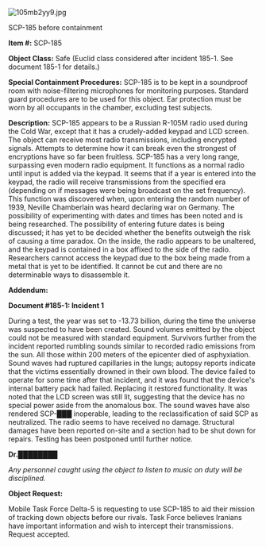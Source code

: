 ![105mb2yy9.jpg](http://scp-wiki.wdfiles.com/local--files/scp-185/105mb2yy9.jpg)

SCP-185 before containment

**Item #:** SCP-185

**Object Class:** Safe (Euclid class considered after incident 185-1. See document 185-1 for details.)

**Special Containment Procedures:** SCP-185 is to be kept in a soundproof room with noise-filtering microphones for monitoring purposes. Standard guard procedures are to be used for this object. Ear protection must be worn by all occupants in the chamber, excluding test subjects.

**Description:** SCP-185 appears to be a Russian R-105M radio used during the Cold War, except that it has a crudely-added keypad and LCD screen. The object can receive most radio transmissions, including encrypted signals. Attempts to determine how it can break even the strongest of encryptions have so far been fruitless. SCP-185 has a very long range, surpassing even modern radio equipment. It functions as a normal radio until input is added via the keypad. It seems that if a year is entered into the keypad, the radio will receive transmissions from the specified era (depending on if messages were being broadcast on the set frequency). This function was discovered when, upon entering the random number of 1939, Neville Chamberlain was heard declaring war on Germany. The possibility of experimenting with dates and times has been noted and is being researched. The possibility of entering future dates is being discussed; it has yet to be decided whether the benefits outweigh the risk of causing a time paradox. On the inside, the radio appears to be unaltered, and the keypad is contained in a box affixed to the side of the radio. Researchers cannot access the keypad due to the box being made from a metal that is yet to be identified. It cannot be cut and there are no determinable ways to disassemble it.

**Addendum:**

**Document #185-1: Incident 1**

During a test, the year was set to -13.73 billion, during the time the universe was suspected to have been created. Sound volumes emitted by the object could not be measured with standard equipment. Survivors further from the incident reported rumbling sounds similar to recorded radio emissions from the sun. All those within 200 meters of the epicenter died of asphyxiation. Sound waves had ruptured capillaries in the lungs; autopsy reports indicate that the victims essentially drowned in their own blood. The device failed to operate for some time after that incident, and it was found that the device's internal battery pack had failed. Replacing it restored functionality. It was noted that the LCD screen was still lit, suggesting that the device has no special power aside from the anomalous box. The sound waves have also rendered SCP-███ inoperable, leading to the reclassification of said SCP as neutralized. The radio seems to have received no damage. Structural damages have been reported on-site and a section had to be shut down for repairs. Testing has been postponed until further notice.

**Dr.████████**

_Any personnel caught using the object to listen to music on duty will be disciplined._

**Object Request:**

Mobile Task Force Delta-5 is requesting to use SCP-185 to aid their mission of tracking down objects before our rivals. Task Force believes Iranians have important information and wish to intercept their transmissions. Request accepted.